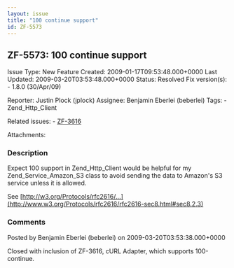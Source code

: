 ```yaml
---
layout: issue
title: "100 continue support"
id: ZF-5573
---
```


ZF-5573: 100 continue support
-----------------------------

 Issue Type: New Feature Created: 2009-01-17T09:53:48.000+0000 Last Updated: 2009-03-20T03:53:48.000+0000 Status: Resolved Fix version(s): - 1.8.0 (30/Apr/09)
 
 Reporter:  Justin Plock (jplock)  Assignee:  Benjamin Eberlei (beberlei)  Tags: - Zend\_Http\_Client
 
 Related issues: - [ZF-3616](/issues/browse/ZF-3616)
 
 Attachments: 
### Description

Expect 100 support in Zend\_Http\_Client would be helpful for my Zend\_Service\_Amazon\_S3 class to avoid sending the data to Amazon's S3 service unless it is allowed.

See [http://w3.org/Protocols/rfc2616/…](http://www.w3.org/Protocols/rfc2616/rfc2616-sec8.html#sec8.2.3)

 

 

### Comments

Posted by Benjamin Eberlei (beberlei) on 2009-03-20T03:53:38.000+0000

Closed with inclusion of ZF-3616, cURL Adapter, which supports 100-continue.

 

 